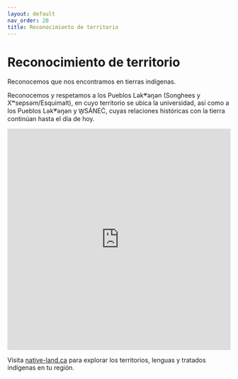 ```yaml
---
layout: default
nav_order: 20
title: Reconocimiento de territorio
---
```


# Reconocimiento de territorio

Reconocemos que nos encontramos en tierras indígenas.

Reconocemos y respetamos a los Pueblos Lək̓ʷəŋən (Songhees y Xʷsepsəm/Esquimalt), en cuyo territorio se ubica la universidad, así como a los Pueblos Lək̓ʷəŋən y W̱SÁNEĆ, cuyas relaciones históricas con la tierra continúan hasta el día de hoy.

<iframe src="https://native-land.ca/api/embed/embed.html?maps=territories&position=48.4634,-123.3117" style="width:100%; height:500px; border:none;"></iframe>

Visita [native-land.ca](https://native-land.ca/) para explorar los territorios, lenguas y tratados indígenas en tu región.
